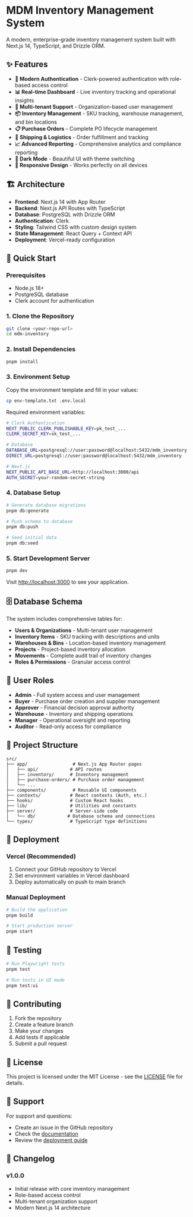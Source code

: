 # MDM Inventory Management System

A modern, enterprise-grade inventory management system built with Next.js 14, TypeScript, and Drizzle ORM.

## ✨ Features

- **🔐 Modern Authentication** - Clerk-powered authentication with role-based access control
- **📊 Real-time Dashboard** - Live inventory tracking and operational insights
- **🏢 Multi-tenant Support** - Organization-based user management
- **📦 Inventory Management** - SKU tracking, warehouse management, and bin locations
- **📋 Purchase Orders** - Complete PO lifecycle management
- **🚚 Shipping & Logistics** - Order fulfillment and tracking
- **📈 Advanced Reporting** - Comprehensive analytics and compliance reporting
- **🌙 Dark Mode** - Beautiful UI with theme switching
- **📱 Responsive Design** - Works perfectly on all devices

## 🏗️ Architecture

- **Frontend**: Next.js 14 with App Router
- **Backend**: Next.js API Routes with TypeScript
- **Database**: PostgreSQL with Drizzle ORM
- **Authentication**: Clerk
- **Styling**: Tailwind CSS with custom design system
- **State Management**: React Query + Context API
- **Deployment**: Vercel-ready configuration

## 🚀 Quick Start

### Prerequisites

- Node.js 18+ 
- PostgreSQL database
- Clerk account for authentication

### 1. Clone the Repository

```bash
git clone <your-repo-url>
cd mdm-inventory
```

### 2. Install Dependencies

```bash
pnpm install
```

### 3. Environment Setup

Copy the environment template and fill in your values:

```bash
cp env-template.txt .env.local
```

Required environment variables:

```bash
# Clerk Authentication
NEXT_PUBLIC_CLERK_PUBLISHABLE_KEY=pk_test_...
CLERK_SECRET_KEY=sk_test_...

# Database
DATABASE_URL=postgresql://user:password@localhost:5432/mdm_inventory
DIRECT_URL=postgresql://user:password@localhost:5432/mdm_inventory

# Next.js
NEXT_PUBLIC_API_BASE_URL=http://localhost:3000/api
AUTH_SECRET=your-random-secret-string
```

### 4. Database Setup

```bash
# Generate database migrations
pnpm db:generate

# Push schema to database
pnpm db:push

# Seed initial data
pnpm db:seed
```

### 5. Start Development Server

```bash
pnpm dev
```

Visit [http://localhost:3000](http://localhost:3000) to see your application.

## 🗄️ Database Schema

The system includes comprehensive tables for:

- **Users & Organizations** - Multi-tenant user management
- **Inventory Items** - SKU tracking with descriptions and units
- **Warehouses & Bins** - Location-based inventory management
- **Projects** - Project-based inventory allocation
- **Movements** - Complete audit trail of inventory changes
- **Roles & Permissions** - Granular access control

## 🔐 User Roles

- **Admin** - Full system access and user management
- **Buyer** - Purchase order creation and supplier management
- **Approver** - Financial decision approval authority
- **Warehouse** - Inventory and shipping operations
- **Manager** - Operational oversight and reporting
- **Auditor** - Read-only access for compliance

## 📁 Project Structure

```
src/
├── app/                 # Next.js App Router pages
│   ├── api/            # API routes
│   ├── inventory/      # Inventory management
│   ├── purchase-orders/ # Purchase order management
│   └── ...
├── components/          # Reusable UI components
├── contexts/           # React contexts (Auth, etc.)
├── hooks/              # Custom React hooks
├── lib/                # Utilities and constants
├── server/             # Server-side code
│   └── db/            # Database schema and connections
└── types/              # TypeScript type definitions
```

## 🚀 Deployment

### Vercel (Recommended)

1. Connect your GitHub repository to Vercel
2. Set environment variables in Vercel dashboard
3. Deploy automatically on push to main branch

### Manual Deployment

```bash
# Build the application
pnpm build

# Start production server
pnpm start
```

## 🧪 Testing

```bash
# Run Playwright tests
pnpm test

# Run tests in UI mode
pnpm test:ui
```

## 📝 Contributing

1. Fork the repository
2. Create a feature branch
3. Make your changes
4. Add tests if applicable
5. Submit a pull request

## 📄 License

This project is licensed under the MIT License - see the [LICENSE](LICENSE) file for details.

## 🤝 Support

For support and questions:

- Create an issue in the GitHub repository
- Check the [documentation](docs/)
- Review the [deployment guide](VERCEL-DEPLOYMENT.md)

## 🔄 Changelog

### v1.0.0
- Initial release with core inventory management
- Role-based access control
- Multi-tenant organization support
- Modern Next.js 14 architecture
